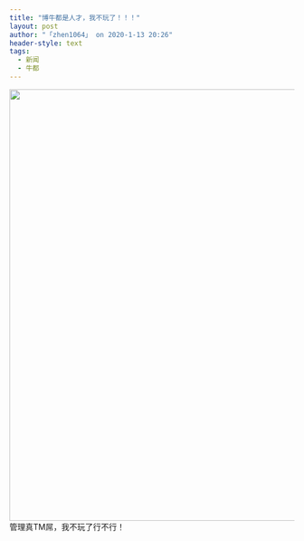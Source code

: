 ```yaml
---
title: "博牛都是人才，我不玩了！！！"
layout: post
author: "「zhen1064」 on 2020-1-13 20:26"
header-style: text
tags:
  - 新闻
  - 牛都
---
```


<head></head>
<body>
 <ignore_js_op> 
  <img aid="1326913" src="https://bbs.boniu123.cc/data/attachment/forum/202001/13/200033lod9ctb331f9f6bl.png" zoomfile="data/attachment/forum/202001/13/200033lod9ctb331f9f6bl.png" file="data/attachment/forum/202001/13/200033lod9ctb331f9f6bl.png" width="762" inpost="1"> 
  <div class="tip tip_4 aimg_tip" id="aimg_1326913_menu" style="position: absolute; display: none" disautofocus="true"> 
   <div class="xs0"> 
    <p><strong>QQ图片20200113200025.png</strong> <em class="xg1">(56.22 KB, 下载次数: 0)</em></p> 
    <p> <a href="forum.php?mod=attachment&amp;aid=MTMyNjkxM3w3MTQ1MzBiYnwxNTc4OTIxNDAxfDB8NTUxMDI0&amp;nothumb=yes" target="_blank">下载附件</a> &nbsp;<a href="javascript:;" onclick="showWindow(this.id, this.getAttribute('url'), 'get', 0);" id="savephoto_1326913" url="home.php?mod=spacecp&amp;ac=album&amp;op=saveforumphoto&amp;aid=1326913&amp;handlekey=savephoto_1326913">保存到相册</a> </p> 
    <p class="xg1 y"><span title="2020-1-13 20:00">1&nbsp;小时前</span> 上传</p> 
   </div> 
   <div class="tip_horn"></div> 
  </div> 
 </ignore_js_op> 管理真TM屌，我不玩了行不行！
 <br>
</body>


